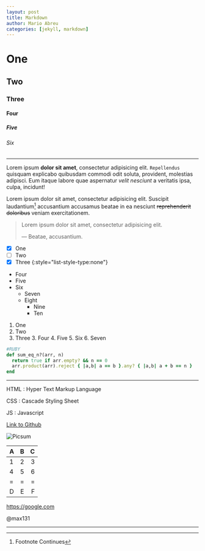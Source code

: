 ```yaml
---
layout: post
title: Markdown
author: Mario Abreu
categories: [jekyll, markdown]
---
```


# One
## Two
### Three
#### Four
##### Five
###### Six

***

Lorem ipsum **dolor sit amet**, consectetur adipisicing elit. `Repellendus` quisquam explicabo quibusdam commodi odit soluta, provident, molestias adipisci. Eum itaque labore quae aspernatur *velit nesciunt* a veritatis ipsa, culpa, incidunt!

Lorem ipsum dolor sit amet, consectetur adipisicing elit. Suscipit laudantium[^1] accusantium accusamus beatae in ea nesciunt ~~reprehenderit doloribus~~ veniam exercitationem.


>Lorem ipsum dolor sit amet, consectetur adipisicing elit.
>
>&mdash; Beatae, accusantium.

- [x] One
- [ ] Two
- [x] Three
{:style="list-style-type:none"}

- Four
- Five
- Six
  - Seven
  - Eight
    - Nine
    - Ten

1. One
2. Two
3. Three
   3. Four
   4. Five
      5. Six
      6. Seven

```ruby
#RUBY
def sum_eq_n?(arr, n)
  return true if arr.empty? && n == 0
  arr.product(arr).reject { |a,b| a == b }.any? { |a,b| a + b == n }
end
```
***
HTML
: Hyper Text Markup Language

CSS
: Cascade Styling Sheet

JS
: Javascript

[Link to Github](https://github.com)

![Picsum](https://picsum.photos/seed/y/300)

|A|B|C|
|:-|:-:|-:|
|1|2|3|
|4|5|6|
|=|=|=|
|D|E|F|


https://google.com

@max131

***

[^1]: Footnote
	Continues